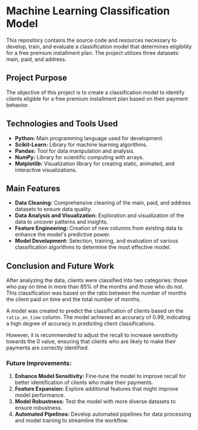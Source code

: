 # Machine Learning Classification Model

This repository contains the source code and resources necessary to develop, train, and evaluate a classification model that determines eligibility for a free premium installment plan. The project utilizes three datasets: main, paid, and address.

## Project Purpose
The objective of this project is to create a classification model to identify clients eligible for a free premium installment plan based on their payment behavior.

## Technologies and Tools Used
- **Python:** Main programming language used for development.
- **Scikit-Learn:** Library for machine learning algorithms.
- **Pandas:** Tool for data manipulation and analysis.
- **NumPy:** Library for scientific computing with arrays.
- **Matplotlib:** Visualization library for creating static, animated, and interactive visualizations.

## Main Features
- **Data Cleaning:** Comprehensive cleaning of the main, paid, and address datasets to ensure data quality.
- **Data Analysis and Visualization:** Exploration and visualization of the data to uncover patterns and insights.
- **Feature Engineering:** Creation of new columns from existing data to enhance the model's predictive power.
- **Model Development:** Selection, training, and evaluation of various classification algorithms to determine the most effective model.

## Conclusion and Future Work
After analyzing the data, clients were classified into two categories: those who pay on time in more than 85% of the months and those who do not. This classification was based on the ratio between the number of months the client paid on time and the total number of months.

A model was created to predict the classification of clients based on the `ratio_on_time` column. The model achieved an accuracy of 0.99, indicating a high degree of accuracy in predicting client classifications.

However, it is recommended to adjust the recall to increase sensitivity towards the 0 value, ensuring that clients who are likely to make their payments are correctly identified.

### Future Improvements:
1. **Enhance Model Sensitivity:** Fine-tune the model to improve recall for better identification of clients who make their payments.
2. **Feature Expansion:** Explore additional features that might improve model performance.
3. **Model Robustness:** Test the model with more diverse datasets to ensure robustness.
4. **Automated Pipelines:** Develop automated pipelines for data processing and model training to streamline the workflow.

